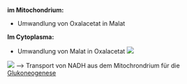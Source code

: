 **im Mitochondrium:**
- Umwandlung von Oxalacetat in Malat

**Im Cytoplasma:**
- Umwandlung von Malat in Oxalacetat
![](Pasted%20image%2020250505154518.png)

![](Pasted%20image%2020250505154646.png)
--> Transport von NADH aus dem Mitochrondrium für die [Glukoneogenese](Glukoneogenese.md)

